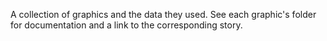A collection of graphics and the data they used. See each graphic's folder for documentation and a link to the corresponding story.
